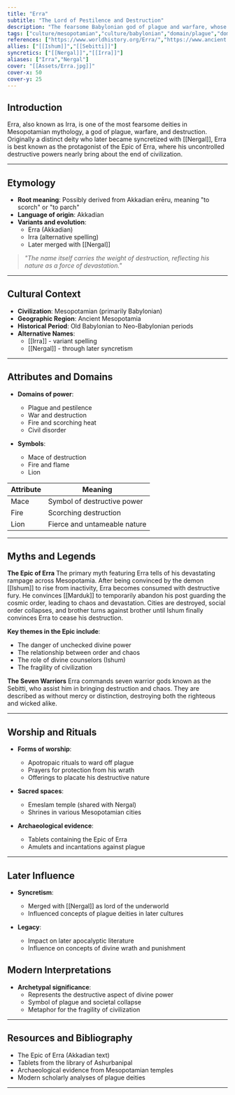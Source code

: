 ```yaml
---
title: "Erra"
subtitle: "The Lord of Pestilence and Destruction"
description: "The fearsome Babylonian god of plague and warfare, whose epic tells of his devastating rampage across the ancient world"
tags: ["culture/mesopotamian","culture/babylonian","domain/plague","domain/war","domain/destruction","trait/male","trait/deity","type/god"]
references: ["https://www.worldhistory.org/Erra/","https://www.ancient.eu/Erra/","https://en.wikipedia.org/wiki/Erra_(god)"]
allies: ["[[Ishum]]","[[Sebitti]]"]
syncretics: ["[[Nergal]]","[[Irra]]"]
aliases: ["Irra","Nergal"]
cover: "[[Assets/Erra.jpg]]"
cover-x: 50
cover-y: 25
---
```

## Introduction
Erra, also known as Irra, is one of the most fearsome deities in Mesopotamian mythology, a god of plague, warfare, and destruction. Originally a distinct deity who later became syncretized with [[Nergal]], Erra is best known as the protagonist of the Epic of Erra, where his uncontrolled destructive powers nearly bring about the end of civilization.

---

## Etymology

- **Root meaning**: Possibly derived from Akkadian erēru, meaning "to scorch" or "to parch"
- **Language of origin**: Akkadian
- **Variants and evolution**: 
  - Erra (Akkadian)
  - Irra (alternative spelling)
  - Later merged with [[Nergal]]

> _"The name itself carries the weight of destruction, reflecting his nature as a force of devastation."_

---

## Cultural Context

- **Civilization**: Mesopotamian (primarily Babylonian)
- **Geographic Region**: Ancient Mesopotamia
- **Historical Period**: Old Babylonian to Neo-Babylonian periods
- **Alternative Names**:
  - [[Irra]] - variant spelling
  - [[Nergal]] - through later syncretism

---

## Attributes and Domains

- **Domains of power**: 
  - Plague and pestilence
  - War and destruction
  - Fire and scorching heat
  - Civil disorder

- **Symbols**: 
  - Mace of destruction
  - Fire and flame
  - Lion

| Attribute | Meaning |
|-----------|----------|
| Mace | Symbol of destructive power |
| Fire | Scorching destruction |
| Lion | Fierce and untameable nature |

---

## Myths and Legends

**The Epic of Erra**
The primary myth featuring Erra tells of his devastating rampage across Mesopotamia. After being convinced by the demon [[Ishum]] to rise from inactivity, Erra becomes consumed with destructive fury. He convinces [[Marduk]] to temporarily abandon his post guarding the cosmic order, leading to chaos and devastation. Cities are destroyed, social order collapses, and brother turns against brother until Ishum finally convinces Erra to cease his destruction.

**Key themes in the Epic include**:
- The danger of unchecked divine power
- The relationship between order and chaos
- The role of divine counselors (Ishum)
- The fragility of civilization

**The Seven Warriors**
Erra commands seven warrior gods known as the Sebitti, who assist him in bringing destruction and chaos. They are described as without mercy or distinction, destroying both the righteous and wicked alike.

---

## Worship and Rituals

- **Forms of worship**: 
  - Apotropaic rituals to ward off plague
  - Prayers for protection from his wrath
  - Offerings to placate his destructive nature

- **Sacred spaces**: 
  - Emeslam temple (shared with Nergal)
  - Shrines in various Mesopotamian cities

- **Archaeological evidence**: 
  - Tablets containing the Epic of Erra
  - Amulets and incantations against plague

---

## Later Influence

- **Syncretism**: 
  - Merged with [[Nergal]] as lord of the underworld
  - Influenced concepts of plague deities in later cultures

- **Legacy**: 
  - Impact on later apocalyptic literature
  - Influence on concepts of divine wrath and punishment

## Modern Interpretations

- **Archetypal significance**: 
  - Represents the destructive aspect of divine power
  - Symbol of plague and societal collapse
  - Metaphor for the fragility of civilization

---

## Resources and Bibliography

- The Epic of Erra (Akkadian text)
- Tablets from the library of Ashurbanipal
- Archaeological evidence from Mesopotamian temples
- Modern scholarly analyses of plague deities

---
